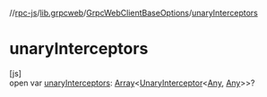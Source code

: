 //[rpc-js](../../../index.md)/[lib.grpcweb](../index.md)/[GrpcWebClientBaseOptions](index.md)/[unaryInterceptors](unary-interceptors.md)

# unaryInterceptors

[js]\
open var [unaryInterceptors](unary-interceptors.md): [Array](https://kotlinlang.org/api/latest/jvm/stdlib/kotlin/-array/index.html)&lt;[UnaryInterceptor](../-unary-interceptor/index.md)&lt;[Any](https://kotlinlang.org/api/latest/jvm/stdlib/kotlin/-any/index.html), [Any](https://kotlinlang.org/api/latest/jvm/stdlib/kotlin/-any/index.html)&gt;&gt;?
